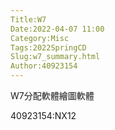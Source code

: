 ```yaml
---
Title:W7
Date:2022-04-07 11:00
Category:Misc
Tags:2022SpringCD
Slug:w7_summary.html
Author:40923154
---
```


W7分配軟體繪圖軟體
 
40923154:NX12